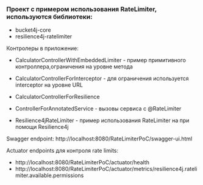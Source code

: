 ### Проект с примером использования RateLimiter, используются библиотеки:

- bucket4j-core
- resilience4j-ratelimiter

Контролеры в приложение:
- CalculatorControllerWithEmbeddedLimiter - пример примитивного контроллера,ограничения на уровне метода
- CalculatorControllerForInterceptor - для ограничения используется interceptor на уровне URL
- CalculatorControllerForResilience
- ControllerForAnnotatedService - вызовы сервиса с @RateLimiter


- Resilience4jRateLimiter - пример использования RateLimiter на при помощи Resilience4j

Swagger endpoint:
http://localhost:8080/RateLimiterPoC/swagger-ui.html

Actuator endpoints для контроля rate limits:

- http://localhost:8080/RateLimiterPoC/actuator/health
- http://localhost:8080/RateLimiterPoC/actuator/metrics/resilience4j.ratelimiter.available.permissions